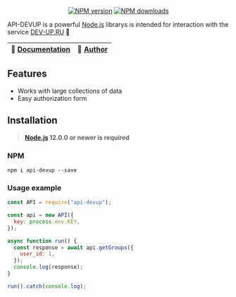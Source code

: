 <p align="center">
<a href="https://www.npmjs.com/package/api-devup"><img src="https://img.shields.io/npm/v/api-devup.svg?style=flat-square" alt="NPM version"></a>
<a href="https://www.npmjs.com/package/api-devup"><img src="https://img.shields.io/npm/dt/api-devup.svg?style=flat-square" alt="NPM downloads"></a>
</p>

API-DEVUP is a powerful [Node.js](https://nodejs.org) librarys is intended for interaction with the service [DEV-UP.RU](https://dev-up.ru) 🚀

| 📖 [Documentation](https://www.npmjs.com/package/api-devup) | 🤖 [Author](https://vk.com/zeuvs) |
| ----------------------------------------------------------- | --------------------------------- |

## Features

- Works with large collections of data
- Easy authorization form

## Installation

> **[Node.js](https://nodejs.org/) 12.0.0 or newer is required**

### NPM

```
npm i api-devup --save
```

### Usage example

```js
const API = require("api-devup");

const api = new API({
  key: process.env.KEY,
});

async function run() {
  const response = await api.getGroups({
    user_id: 1,
  });
  console.log(response);
}

run().catch(console.log);
```
